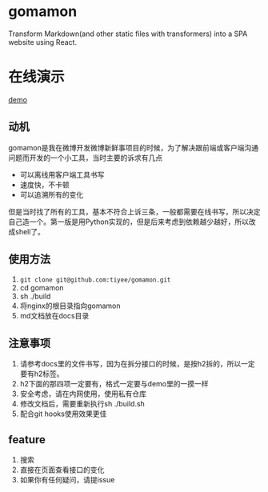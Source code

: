 # gomamon
Transform Markdown(and other static files with transformers) into a SPA website using React.

# 在线演示
[demo](https://gomamon.tiyee.com.cn)

## 动机
gomamon是我在微博开发微博新鲜事项目的时候，为了解决跟前端或客户端沟通问题而开发的一个小工具，当时主要的诉求有几点
* 可以离线用客户端工具书写
* 速度快，不卡顿
* 可以追溯所有的变化

但是当时找了所有的工具，基本不符合上诉三条，一般都需要在线书写，所以决定自己造一个。第一版是用Python实现的，但是后来考虑到依赖越少越好，所以改成shell了。

## 使用方法
1. `git clone git@github.com:tiyee/gomamon.git`
2. cd gomamon
3. sh ./build
4. 将nginx的根目录指向gomamon
5. md文档放在docs目录


## 注意事项
1. 请参考docs里的文件书写，因为在拆分接口的时候，是按h2拆的，所以一定要有h2标签。
2. h2下面的那四项一定要有，格式一定要与demo里的一摸一样
3. 安全考虑，请在内网使用，使用私有仓库
4. 修改文档后，需要重新执行sh ./build.sh
5. 配合git hooks使用效果更佳

## feature
1. 搜索
2. 直接在页面查看接口的变化
3. 如果你有任何疑问，请提issue
